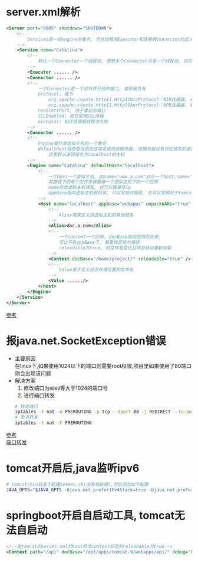 # server.xml解析
```xml
<Server port="8005" shutdown="SHUTDOWN">  
    <!--
        Services是一组engine的集合, 包括线程池Executor和连接器Connector的定义
    -->
    <Service name="Catalina">  
        <!--
            默认一个Connector一个线程池, 若想多个Connector共享一个线程池, 则可以设置该标签
        -->
        <Executor ...... />  
        <Connector ...... />  
        <!--
            一个Connector是一个对外界开放的端口, 常用属性有
            protocol, 值为
                org.apache.coyote.http11.Http11NioProtocol：NIO连接器, 并发性能良好
                org.apache.coyote.http11.Http11AprProtocol：APR连接器, 建议在生产环境使用
            redirectPort, 用于重定向端口
            SSLEnabled: 是否使用SSL传输
            executor: 指定连接器线程池名称
        -->
        <Connector ...... />  
        <!--
            Engine看作是虚拟主机的一个集合
            defaultHost指的是当指向该域名指向该服务器, 该服务器没有对应域名的虚拟主机, 默认返回的虚拟主机
                这里默认返回域名为localhost的主机
        -->
        <Engine name="Catalina" defaultHost="localhost">  
            <!--
                一个host一个虚拟主机, 如name="www.a.com"对应一个host,name="www.b.com"对应一个host
                其路径下的每个文件夹被看做一个虚拟主机下的一个应用
                name存放虚拟主机域名, 也可以直接写ip
                appBase指向虚拟主机根目录, 可以写绝对路径, 也可以写相对于tomcat根路径的相对路径
            -->
            <Host name="localhost" appBase="webapps" unpackWARs="true" autoDeploy="true"> 
                <!--
                    Alias用来定义该虚拟主机的其他域名
                --> 
                <Alias>doc.a.com</Alias>  
                <!--
                    一个context一个应用, docBase指向应用的目录, 
                    可以不在appBase下, 需要指定绝对路径
                    reloadable为true, 则文件有变化后项目自动重新加载
                -->
                <Context docBase="/home/project/" reloadable="true" />  
                <!--
                    Value用于定义日志存储位置即文件名
                -->
                <Valve ....../>
            </Host>  
        </Engine>  
    </Service>  
</Server>  
```
[参考](https://blog.csdn.net/yztezhl/article/details/80753252)

# 报java.net.SocketException错误
* 主要原因  
在linux下,如果使用1024以下的端口则需要root权限,项目里如果使用了80端口则会出现该问题
* 解决方案
    1. 修改端口为`8080`等大于1024的端口号
    2. 进行端口转发
    ```bash
    # 转发端口
    iptables -t nat -A PREROUTING -p tcp --dport 80 -j REDIRECT --to-port 8080
    # 取消转发
    iptables -t nat -F PREROUTING
    ```

[参考](https://www.cnblogs.com/dongxiao-yang/p/4410371.html)  
[端口转发](https://blog.csdn.net/w892824196/article/details/81201444)

# tomcat开启后,java监听ipv6
```bash
# tomcat/bin目录下新建setenv.sh(没有就新建),然后添加如下配置
JAVA_OPTS="$JAVA_OPTS -Djava.net.preferIPv4Stack=true -Djava.net.preferIPv4Addresses=true "
```

# springboot开启自启动工具, tomcat无法自启动
```xml
<!--在tomcat的server.xml的host修改context标签的reloadable为true-->
<Context path="/api" docBase="/opt/apps/tomcat-9/webapps/api/" debug="0" reloadable="true" />
```